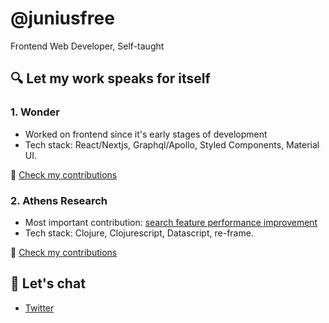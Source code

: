 # @juniusfree

Frontend Web Developer, Self-taught

## 🔍 Let my work speaks for itself 

### 1. Wonder

- Worked on frontend since it's early stages of development
- Tech stack: React/Nextjs, Graphql/Apollo, Styled Components, Material UI.

🔗 [Check my contributions](https://github.com/wondrous-dev/wondrous-frontend/pulls?q=is%3Apr+author%3Ajuniusfree)

### 2. Athens Research

- Most important contribution: [search feature performance improvement](https://twitter.com/AthensResearch/status/1396215045793718272)
- Tech stack: Clojure, Clojurescript, Datascript, re-frame. 

🔗 [Check my contributions](https://github.com/athensresearch/athens/pulls?q=is%3Apr+author%3Ajuniusfree+)

## 📱 Let's chat

- [Twitter](https://twitter.com/juniusfree)
